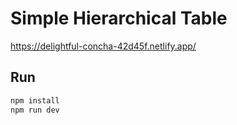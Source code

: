# Simple Hierarchical Table

https://delightful-concha-42d45f.netlify.app/

## Run
```bash
npm install
npm run dev
```
